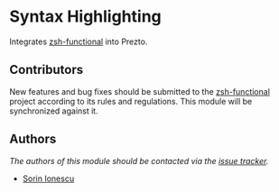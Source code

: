Syntax Highlighting
===================

Integrates [zsh-functional][1] into Prezto.

Contributors
------------

New features and bug fixes should be submitted to the
[zsh-functional][1] project according to its rules and regulations.
This module will be synchronized against it.

Authors
-------

*The authors of this module should be contacted via the [issue tracker][3].*

  - [Sorin Ionescu](https://github.com/sorin-ionescu)

[1]: https://github.com/zsh-users/zsh-syntax-highlighting
[3]: https://github.com/sorin-ionescu/prezto/issues

